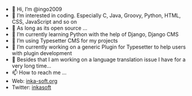 - 👋 Hi, I’m @ingo2009
- 👀 I’m interested in coding. Especially C, Java, Groovy, Python, HTML, CSS, JavaScript and so on
- 🌱 As long as its open source ...
- 🌱 I’m currently learning Python with the help of Django, Django CMS
- 💞️ I’m using Typesetter CMS for my projects 
- 💞️ I’m currently working on a generic Plugin for Typesetter to help users with plugin development
- 💞️ Besides that I am working on a language translation issue I have for a very long time…
- 📫 How to reach me ...
- Web: <a href="https://inka-soft.org">inka-soft.org</a>
- Twitter: <a href="https://twitter.com/inkasoft">inkasoft</a>
<!---
professional
https://twitter.com/inkasoft
https://inka-soft.org

private
https://twitter.com/ingo2010
--->
